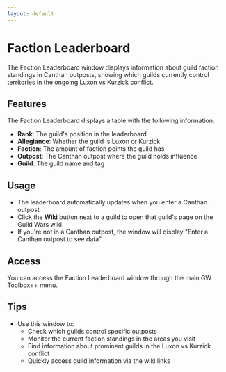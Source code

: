```yaml
---
layout: default
---
```


# Faction Leaderboard

The Faction Leaderboard window displays information about guild faction standings in Canthan outposts, showing which guilds currently control territories in the ongoing Luxon vs Kurzick conflict.

## Features

The Faction Leaderboard displays a table with the following information:
- **Rank**: The guild's position in the leaderboard
- **Allegiance**: Whether the guild is Luxon or Kurzick
- **Faction**: The amount of faction points the guild has
- **Outpost**: The Canthan outpost where the guild holds influence
- **Guild**: The guild name and tag

## Usage

- The leaderboard automatically updates when you enter a Canthan outpost
- Click the **Wiki** button next to a guild to open that guild's page on the Guild Wars wiki
- If you're not in a Canthan outpost, the window will display "Enter a Canthan outpost to see data"

## Access

You can access the Faction Leaderboard window through the main GW Toolbox++ menu.

## Tips

- Use this window to:
  - Check which guilds control specific outposts
  - Monitor the current faction standings in the areas you visit
  - Find information about prominent guilds in the Luxon vs Kurzick conflict
  - Quickly access guild information via the wiki links
